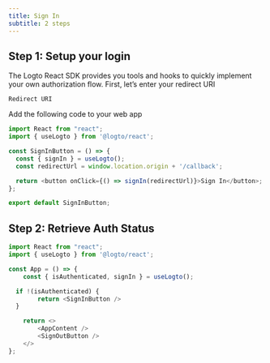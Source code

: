 ```yaml
---
title: Sign In
subtitle: 2 steps
---
```

## Step 1: Setup your login

The Logto React SDK provides you tools and hooks to quickly implement your own authorization flow.  First, let’s enter your redirect URI

```redirectUris
Redirect URI
```

Add the following code to your web app

```typescript
import React from "react";
import { useLogto } from '@logto/react';

const SignInButton = () => {
  const { signIn } = useLogto();
  const redirectUrl = window.location.origin + '/callback';

  return <button onClick={() => signIn(redirectUrl)}>Sign In</button>;
};

export default SignInButton;
```

## Step 2: Retrieve Auth Status

```typescript
import React from "react";
import { useLogto } from '@logto/react';

const App = () => {
	const { isAuthenticated, signIn } = useLogto();

  if !(isAuthenticated) {
		return <SignInButton />
  }

	return <>
		<AppContent />
		<SignOutButton />
	</>
};
```